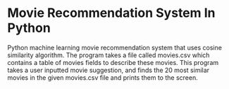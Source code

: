 # Movie Recommendation System In Python 
Python machine learning movie recommendation system that uses cosine similarity algorithm. The program takes a file called movies.csv which contains a table of movies fields to describe these movies. This program takes a user inputted movie suggestion, and finds the 20 most similar movies in the given movies.csv file and prints them to the screen.

